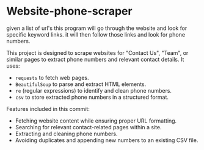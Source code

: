 # Website-phone-scraper
given a list of url's this program will go through the website and look for specific keyword links. it will then follow those links and look for phone numbers.

This project is designed to scrape websites for "Contact Us", "Team", or similar pages to extract phone numbers and relevant contact details. It uses:
- `requests` to fetch web pages.
- `BeautifulSoup` to parse and extract HTML elements.
- `re` (regular expressions) to identify and clean phone numbers.
- `csv` to store extracted phone numbers in a structured format.

Features included in this commit:
- Fetching website content while ensuring proper URL formatting.
- Searching for relevant contact-related pages within a site.
- Extracting and cleaning phone numbers.
- Avoiding duplicates and appending new numbers to an existing CSV file.


